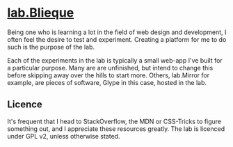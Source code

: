 # [lab.Blieque](http://lab.blieque.co.uk)

Being one who is learning a lot in the field of web design and development, I often feel the desire to test and experiment. Creating a platform for me to do such is the purpose of the lab.

Each of the experiments in the lab is typically a small web-app I've built for a particular purpose. Many are are unfinished, but intend to change this before skipping away over the hills to start more. Others, lab.Mirror for example, are pieces of software, Glype in this case, hosted in the lab. 

## Licence

It's frequent that I head to StackOverflow, the MDN or CSS-Tricks to figure something out, and I appreciate these resources greatly. The lab is licenced under GPL v2, unless otherwise stated.
